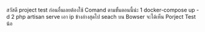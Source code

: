 สวัสดี project test ก่อนอื่นเลยต้องใช้ Comand ตามขั้นตอนนี้น่ะ
1 docker-compose up -d
2 php artisan serve เอา ip ข้างล่างสุดไป seach บน Bowser จะได้เห็น Porject Test น้อ
